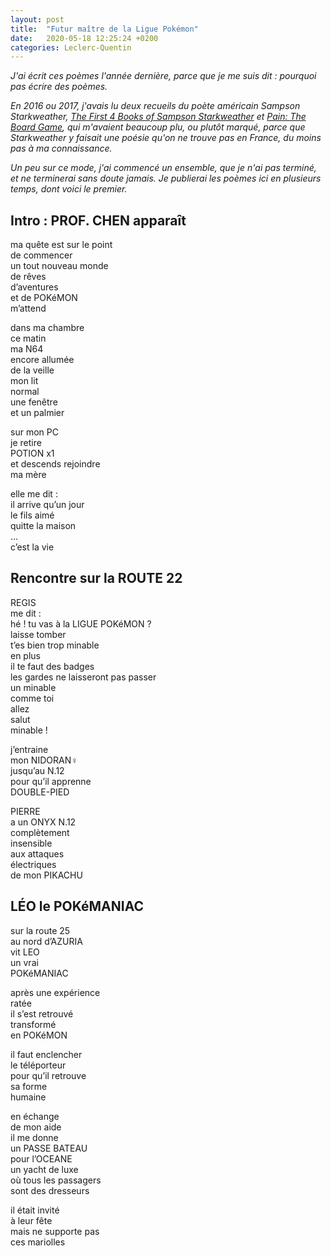 ```yaml
---
layout: post
title:  "Futur maître de la Ligue Pokémon"
date:   2020-05-18 12:25:24 +0200
categories: Leclerc-Quentin
---
```


*J'ai écrit ces poèmes l'année dernière, parce que je me suis dit : pourquoi pas écrire des poèmes.*

*En 2016 ou 2017, j'avais lu deux recueils du poète américain Sampson Starkweather, [The First 4 Books of Sampson Starkweather](http://www.birdsllc.com/catalog/the-first-4-books-of-sampson-starkweather) et [Pain: The Board Game](https://thirdmanstore.com/pain-the-board-game), qui m'avaient beaucoup plu, ou plutôt marqué, parce que Starkweather y faisait une poésie qu'on ne trouve pas en France, du moins pas à ma connaissance.*

*Un peu sur ce mode, j'ai commencé un ensemble, que je n'ai pas terminé, et ne terminerai sans doute jamais. Je publierai les poèmes ici en plusieurs temps, dont voici le premier.*

## Intro : PROF. CHEN apparaît

ma quête est sur le point  
de commencer  
un tout nouveau monde  
de rêves  
d’aventures  
et de POKéMON  
m’attend

dans ma chambre  
ce matin  
ma N64  
encore allumée  
de la veille  
mon lit  
normal  
une fenêtre  
et un palmier

sur mon PC  
je retire  
POTION x1  
et descends rejoindre  
ma mère

elle me dit :  
il arrive qu’un jour  
le fils aimé  
quitte la maison  
…  
c’est la vie

## Rencontre sur la ROUTE 22

REGIS  
me dit :  
hé ! tu vas à la LIGUE POKéMON ?  
laisse tomber  
t’es bien trop minable  
en plus  
il te faut des badges  
les gardes ne laisseront pas passer  
un minable  
comme toi  
allez  
salut  
minable !

j’entraine  
mon NIDORAN♀  
jusqu’au N.12  
pour qu’il apprenne  
DOUBLE-PIED

PIERRE  
a un ONYX N.12  
complètement  
insensible  
aux attaques  
électriques  
de mon PIKACHU

## LÉO le POKéMANIAC

sur la route 25  
au nord d’AZURIA  
vit LEO  
un vrai  
POKéMANIAC

après une expérience  
ratée  
il s’est retrouvé  
transformé  
en POKéMON

il faut enclencher  
le téléporteur  
pour qu’il retrouve  
sa forme  
humaine

en échange  
de mon aide  
il me donne  
un PASSE BATEAU  
pour l’OCEANE  
un yacht de luxe  
où tous les passagers  
sont des dresseurs

il était invité  
à leur fête  
mais ne supporte pas  
ces mariolles
